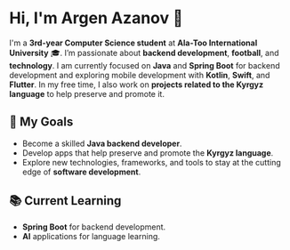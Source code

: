 # Hi, I'm Argen Azanov 👋

I'm a **3rd-year Computer Science student** at **Ala-Too International University** 🎓. I’m passionate about **backend development**, **football**, and **technology**. I am currently focused on **Java** and **Spring Boot** for backend development and exploring mobile development with **Kotlin**, **Swift**, and **Flutter**. In my free time, I also work on **projects related to the Kyrgyz language** to help preserve and promote it.

## 🚀 My Goals
- Become a skilled **Java backend developer**.
- Develop apps that help preserve and promote the **Kyrgyz language**.
- Explore new technologies, frameworks, and tools to stay at the cutting edge of **software development**.

## 📚 Current Learning
- **Spring Boot** for backend development.
- **AI** applications for language learning.

